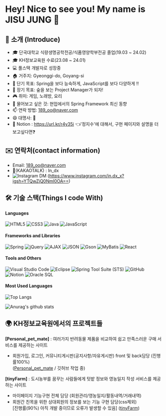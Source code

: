 # Hey! Nice to see you! My name is JISU JUNG 👋
## 🙌 소개 (Introduce)
- 🎓 단국대학교 식량생명공학전공/식품영양학부전공 졸업(19.03 ~ 24.02)
- 🎓 KH정보교육원 수료(23.08 ~ 24.01)
- 💻 풀스택 개발자로 성장중 
- 🏠 거주지: Gyeonggi-do, Goyang-si
- 🎯 단기 목표: Spring을 보다 능숙하게, JavaScript를 보다 다양하게 !! 
- 🌟 장기 목표: 숲을 보는 Project Manager가 되자!
- 🎮 취미: 게임, 노래방, 요리
- 💬 물어보고 싶은 것: 현업에서의 Spring Framework 최신 동향
- 📫 연락 방법: 189_oo@naver.com
- 😄 대명사: 👧  
- 📝 Notion : https://url.kr/r4y35i 👈'정지수'에 대해서, 구현 페이지와 설명을 더 보고싶다면❓
  


## ✉️ 연락처(contact information)
- Email: 189_oo@naver.com
- 💬(KAKAOTALK) : In_dx
- ![Instagram DM](https://img.shields.io/badge/Instagram-DM-blue?style=flat&logo=instagram&logoColor=white) (https://www.instagram.com/in.dx_x?igsh=YTQwZjQ0NmI0OA==)
  
## 🛠 기술 스택(Things I code With)

#### Languages
![HTML5](https://img.shields.io/badge/-HTML5-%23E34F26?style=flat&logo=html5&logoColor=white)
![CSS3](https://img.shields.io/badge/-CSS3-%231572B6?style=flat&logo=css3&logoColor=white)
![Java](https://img.shields.io/badge/-Java-%23ED8B00?style=flat&logo=java&logoColor=white)
![JavaScript](https://img.shields.io/badge/-JavaScript-%23F7DF1E?style=flat&logo=javascript&logoColor=black)

#### Frameworks and Libraries
![Spring](https://img.shields.io/badge/-Spring-%236DB33F?style=flat&logo=spring&logoColor=white)
![jQuery](https://img.shields.io/badge/-jQuery-%230769AD?style=flat&logo=jquery&logoColor=white)
![AJAX](https://img.shields.io/badge/-AJAX-%23404D59?style=flat)
![JSON](https://img.shields.io/badge/-JSON-%23000000?style=flat&logo=json&logoColor=white)
![Gson](https://img.shields.io/badge/-Gson-%23758A93?style=flat)
![MyBatis](https://img.shields.io/badge/-MyBatis-%23E34F26?style=flat)
![React](https://img.shields.io/badge/-React-%2361DAFB?style=flat&logo=react&logoColor=black)

#### Tools and Others
![Visual Studio Code](https://img.shields.io/badge/-VS%20Code-%23007ACC?style=flat&logo=visual-studio-code&logoColor=white)
![Eclipse](https://img.shields.io/badge/-Eclipse-%232C2255?style=flat&logo=eclipse-ide&logoColor=white)
![Spring Tool Suite (STS)](https://img.shields.io/badge/-Spring%20Tool%20Suite-%236DB33F?style=flat&logo=spring&logoColor=white)
![GitHub](https://img.shields.io/badge/-GitHub-%23181717?style=flat&logo=github&logoColor=white)
![Notion](https://img.shields.io/badge/-Notion-%23000000?style=flat&logo=notion&logoColor=white)
![Oracle SQL](https://img.shields.io/badge/-Oracle%20SQL-%23F80000?style=flat&logo=oracle&logoColor=white)

#### Most Used Languages
![Top Langs](https://github-readme-stats.vercel.app/api/top-langs/?username=ZIDOL2&layout=compact&theme=tokyonight)

![Anurag's github stats](https://github-readme-stats.vercel.app/api?username=ZIDOL2&show_icons=true&theme=tokyonight)





## 🌍 KH정보교육원에서의 프로젝트들
**[Personal_pet_mate]** : 여러가지 반려동물 제품을 비교하여 쉽고 만족스러운 구매 서비스를 제공하는 사이트
- 회원가입, 로그인, 커뮤니티게시판(공지사항/자유게시판) front 및 back담당 (진행률100%)  
  ([Personal_pet_mate](https://github.com/ZIDOL2/personal_pet_mate.git) / 깃허브 작업 중)    

**[tinyFarm]** : 도시농부를 꿈꾸는 사람들에게 텃밭 정보와 영농일지 작성 서비스를 제공하는 사이트  
  - 마이페이지 기능구현 전체 담당 (회원관리/영농일지/활동내역/거래내역)  
  - 회원간 친목을 위한 상대회원의 정보를 보는 기능 구현 담당(css제외)  
    [진행률(90%) 아직 개발 중이므로 오류가 발생할 수 있음] ([tinyFarm](https://github.com/ZIDOL2/tinyFarm))
